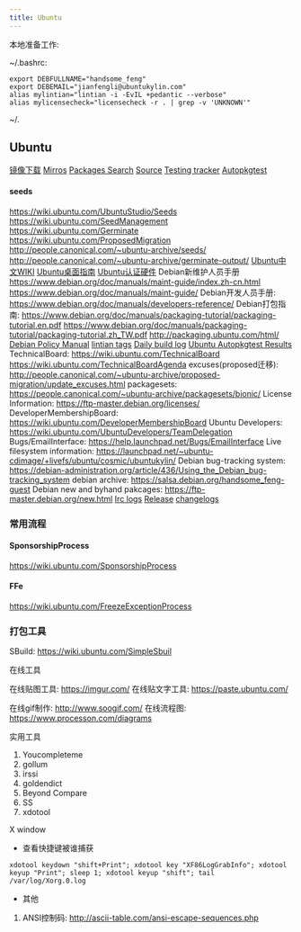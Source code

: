 ```yaml
---
title: Ubuntu
---
```




本地准备工作:

~/.bashrc:

```
export DEBFULLNAME="handsome_feng"
export DEBEMAIL="jianfengli@ubuntukylin.com"
alias mylintian="lintian -i -EvIL +pedantic --verbose"
alias mylicensecheck="licensecheck -r . | grep -v 'UNKNOWN'"
```
~/.



## Ubuntu

[镜像下载](https://cdimage.ubuntu.com)
[Mirros](https://launchpad.net/ubuntu/+archivemirrors)
[Packages Search](http://packages.ubuntu.com/)
[Source](https://launchpad.net/ubuntu/+source/youker-assistant)
[Testing tracker](http://iso.qa.ubuntu.com/qatracker)
[Autopkgtest](http://autopkgtest.ubuntu.com/)

#### seeds

https://wiki.ubuntu.com/UbuntuStudio/Seeds
https://wiki.ubuntu.com/SeedManagement
https://wiki.ubuntu.com/Germinate
https://wiki.ubuntu.com/ProposedMigration
http://people.canonical.com/~ubuntu-archive/seeds/
http://people.canonical.com/~ubuntu-archive/germinate-output/
[Ubuntu中文WIKI](http://wiki.ubuntu.org.cn/)
[Ubuntu桌面指南](https://help.ubuntu.com/lts/ubuntu-help/index.html)
[Ubuntu认证硬件](https://certification.ubuntu.com/certification/desktop/)
Debian新维护人员手册
https://www.debian.org/doc/manuals/maint-guide/index.zh-cn.html
https://www.debian.org/doc/manuals/maint-guide/
Debian开发人员手册: https://www.debian.org/doc/manuals/developers-reference/
Debian打包指南:
https://www.debian.org/doc/manuals/packaging-tutorial/packaging-tutorial.en.pdf
https://www.debian.org/doc/manuals/packaging-tutorial/packaging-tutorial.zh_TW.pdf
http://packaging.ubuntu.com/html/
[Debian Policy Manual]( https://www.debian.org/doc/debian-policy/)
[lintian tags](https://lintian.debian.org/tags/)
[Daily build log](http://people.canonical.com/~ubuntu-archive/cd-build-logs/)
[Ubuntu Autopkgtest Results](http://autopkgtest.ubuntu.com/)
TechnicalBoard:
https://wiki.ubuntu.com/TechnicalBoard
https://wiki.ubuntu.com/TechnicalBoardAgenda
excuses(proposed迁移): http://people.canonical.com/~ubuntu-archive/proposed-migration/update_excuses.html
packagesets:        https://people.canonical.com/~ubuntu-archive/packagesets/bionic/
License Information: https://ftp-master.debian.org/licenses/
DeveloperMembershipBoard: https://wiki.ubuntu.com/DeveloperMembershipBoard
Ubuntu Developers: https://wiki.ubuntu.com/UbuntuDevelopers/TeamDelegation
Bugs/EmailInterface: https://help.launchpad.net/Bugs/EmailInterface
Live filesystem information: https://launchpad.net/~ubuntu-cdimage/+livefs/ubuntu/cosmic/ubuntukylin/
Debian bug-tracking system: https://debian-administration.org/article/436/Using_the_Debian_bug-tracking_system
debian archive:      https://salsa.debian.org/handsome_feng-guest
Debian new and byhand pakcages: https://ftp-master.debian.org/new.html
[Irc logs](https://irclogs.ubuntu.com)
[Release](https://wiki.ubuntu.com/Releases)
[changelogs]( http://changelogs.ubuntu.com/)

### 常用流程

#### SponsorshipProcess

https://wiki.ubuntu.com/SponsorshipProcess

#### FFe

https://wiki.ubuntu.com/FreezeExceptionProcess



### 打包工具

SBuild:         https://wiki.ubuntu.com/SimpleSbuil


在线工具

在线贴图工具:    https://imgur.com/
在线贴文字工具:  https://paste.ubuntu.com/

在线gif制作:     http://www.soogif.com/
在线流程图:      https://www.processon.com/diagrams 

实用工具

1. Youcompleteme
2. gollum
3. irssi
4. goldendict
5. Beyond Compare
6. SS
7. xdotool

X window

- 查看快捷键被谁捕获

```shell
xdotool keydown "shift+Print"; xdotool key "XF86LogGrabInfo"; xdotool keyup "Print"; sleep 1; xdotool keyup "shift"; tail /var/log/Xorg.0.log
```

- 其他

1. ANSI控制码: http://ascii-table.com/ansi-escape-sequences.php



